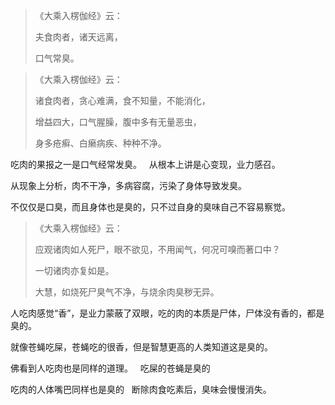 > 《大乘入楞伽经》云： 
> 
> 夫食肉者，诸天远离，
> 
> 口气常臭。


> 《大乘入楞伽经》云： 
> 
> 诸食肉者，贪心难满，食不知量，不能消化，
> 
> 增益四大，口气腥臊，腹中多有无量恶虫，
> 
> 身多疮癣、白癞病疾、种种不净。

吃肉的果报之一是口气经常发臭。
&nbsp;
从根本上讲是心变现，业力感召。

从现象上分析，肉不干净，多病容腐，污染了身体导致发臭。

不仅仅是口臭，而且身体也是臭的，只不过自身的臭味自己不容易察觉。

> 《大乘入楞伽经》云：
> 
>  应观诸肉如人死尸，眼不欲见，不用闻气，何况可嗅而著口中？
> 
> 一切诸肉亦复如是。
> 
> 大慧，如烧死尸臭气不净，与烧余肉臭秽无异。

人吃肉感觉“香”，是业力蒙蔽了双眼，吃的肉的本质是尸体，尸体没有香的，都是臭的。

就像苍蝇吃屎，苍蝇吃的很香，但是智慧更高的人类知道这是臭的。

佛看到人吃肉也是同样的道理。
&nbsp;
吃屎的苍蝇是臭的

吃肉的人体嘴巴同样也是臭的
&nbsp;
断除肉食吃素后，臭味会慢慢消失。